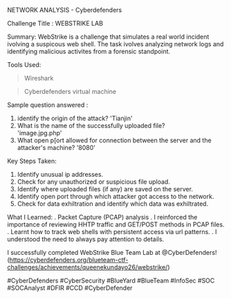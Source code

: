 NETWORK ANALYSIS - Cyberdefenders 

Challenge Title : WEBSTRIKE LAB

Summary: WebStrike is a challenge that simulates a real world incident ivolving a suspicous web shell. The task ivolves analyzing network logs and identifying malicious activites from a forensic standpoint.

Tools Used: 
> Wireshark

> Cyberdefenders virtual machine


Sample question answered : 
1. identify the origin of the attack? 
    'Tianjin'
2. What is the name of the successfully uploaded file?  
    'image.jpg.php'
3. What open p[ort allowed for connection between the server and the attacker's machine?
     '8080'


Key Steps Taken:
1. Identify unusual ip addresses.
2. Check for any unauthorized or suspicious file upload.
3. Identify where uploaded files (if any) are saved on the server.
4. Identify open port through which attacker got access to the network.
5. Check for data exhiltration and identify which data was exhiltrated.

What I Learned:
. Packet Capture (PCAP) analysis
. I reinforced the importance of reviewing HHTP traffic and GET/POST methods in PCAP files.
. Learnt how to track web shells with persistent access via url patterns.
. I understood the need to always pay attention to details.



I successfully completed WebStrike Blue Team Lab at @CyberDefenders!
(https://cyberdefenders.org/blueteam-ctf-challenges/achievements/queenekundayo26/webstrike/)

#CyberDefenders #CyberSecurity #BlueYard #BlueTeam #InfoSec #SOC #SOCAnalyst #DFIR #CCD #CyberDefender

